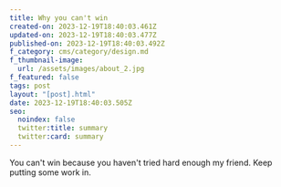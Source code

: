 ```yaml
---
title: Why you can't win
created-on: 2023-12-19T18:40:03.461Z
updated-on: 2023-12-19T18:40:03.477Z
published-on: 2023-12-19T18:40:03.492Z
f_category: cms/category/design.md
f_thumbnail-image:
  url: /assets/images/about_2.jpg
f_featured: false
tags: post
layout: "[post].html"
date: 2023-12-19T18:40:03.505Z
seo:
  noindex: false
  twitter:title: summary
  twitter:card: summary
---
```

Y﻿ou can't win because you haven't tried hard enough my friend. Keep putting some work in.